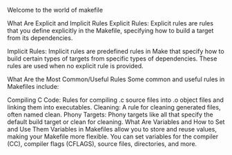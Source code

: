 Welcome to the world of makefile

What Are Explicit and Implicit Rules
Explicit Rules: Explicit rules are rules that you define explicitly in the Makefile, specifying how to build a target from its dependencies.

Implicit Rules: Implicit rules are predefined rules in Make that specify how to build certain types of targets from specific types of dependencies. These rules are used when no explicit rule is provided.

What Are the Most Common/Useful Rules
Some common and useful rules in Makefiles include:

Compiling C Code: Rules for compiling .c source files into .o object files and linking them into executables.
Cleaning: A rule for cleaning generated files, often named clean.
Phony Targets: Phony targets like all that specify the default build target or clean for cleaning.
What Are Variables and How to Set and Use Them
Variables in Makefiles allow you to store and reuse values, making your Makefile more flexible. You can set variables for the compiler (CC), compiler flags (CFLAGS), source files, directories, and more.
